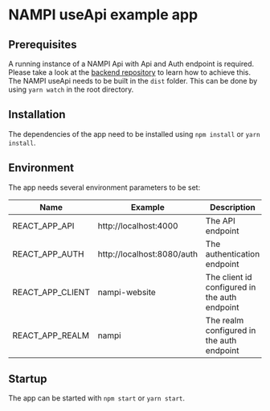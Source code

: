 # NAMPI useApi example app

## Prerequisites

A running instance of a NAMPI Api with Api and Auth endpoint is required. Please take a look at the [backend repository](https://github.com/nam-pi/backend) to learn how to achieve this. The NAMPI useApi needs to be built in the `dist` folder. This can be done by using `yarn watch` in the root directory.

## Installation

The dependencies of the app need to be installed using `npm install` or `yarn install`.

## Environment

The app needs several environment parameters to be set:

| Name             | Example                    | Description                                   |
| ---------------- | -------------------------- | --------------------------------------------- |
| REACT_APP_API    | http://localhost:4000      | The API endpoint                              |
| REACT_APP_AUTH   | http://localhost:8080/auth | The authentication endpoint                   |
| REACT_APP_CLIENT | nampi-website              | The client id configured in the auth endpoint |
| REACT_APP_REALM  | nampi                      | The realm configured in the auth endpoint     |

## Startup

The app can be started with `npm start` or `yarn start`.
